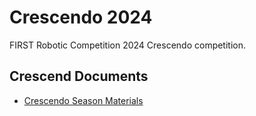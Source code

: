 # Crescendo 2024

FIRST Robotic Competition 2024 Crescendo competition.

## Crescend Documents

- [Crescendo Season Materials](https://www.firstinspires.org/resource-library/frc/competition-manual-qa-system "2024 FRC Documents")